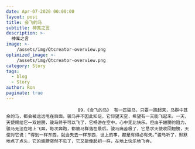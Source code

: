 ```yaml
---
date: Apr-07-2020 00:00:00
layout: post
title: 会飞的马
subtitle: 神寓之言
description: >-
  神寓之言
image: >-
    /assets/img/Qtcreator-overview.png
optimized_image: >-
    /assets/img/Qtcreator-overview.png
category: Story
tags:
  - blog
  - Story
author: Ron
paginate: true
---
```


							　　89，《会飞的马》 有一匹骏马，只要一跑起来，马群中其余的马，都会被远远甩在后面。骏马并不因此知足，它仰望天空，希望有一天能飞起来。一天，天使赐给它一双翅膀，骏马终于可以飞了，它畅游在空中，心中无比快乐。但由于翅膀的阻力，骏马无法在地上飞奔，每次奔跑，都被马群落在最后。骏马痛苦极了，它恳求天使收回翅膀，天使对它说：“得到一样东西，就会失去一样东西，世上的事，都是有得必有失。”骏马听了，默默地点了点头，它的翅膀突然不见了，它又能像起初一样，在地上快乐地飞奔。
							
							
						